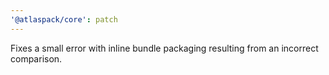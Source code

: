 ```yaml
---
'@atlaspack/core': patch
---
```


Fixes a small error with inline bundle packaging resulting from an incorrect comparison.
